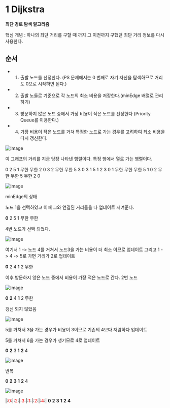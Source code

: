 # 1 Dijkstra

**최단 경로 탐색 알고리즘**

핵심 개념 : 하나의 최단 거리를 구할 때 까지 그 이전까지 구했던 최단 거리 정보를 다시 사용한다.

## 순서

- 1. 출발 노드를 선정한다. (PS 문제에서는 0 번째로 자기 자신을 탐색하므로 거리도 0으로 시작하면 된다.)

- 2. 출발 노들르 기준으로 각 노드의 최소 비용을 저장한다.(minEdge 배열로 관리하기)

- 3. 방문하지 않은 노드 중에서 가장 비용이 작은 노드를 선정한다 (Priority Queue를 이용한다.)

- 4. 가장 비용이 작은 노드를 거쳐 특정한 노드로 가는 경우를 고려하여 최소 비용을 다시 갱신한다.

![image](https://user-images.githubusercontent.com/87481266/147853179-b588615f-7b8c-45db-875a-3a4ac6e2cfc6.png)

이 그래프의 거리를 지금 당장 나타낸 행렬이다.
특정 행에서 열로 가는 행렬이다.

0	2	5	1	무한	무한
2	0	3	2	무한	무한
5	3	0	3	1	5
1	2	3	0	1	무한
무한	무한	5
1	0	2
무한	무한	5	무한	2	0

![image](https://user-images.githubusercontent.com/87481266/147853219-2b773517-7e8e-465b-b3a5-8606d24fca2b.png)

minEdge의 상태

노드 1을 선택하였고 이때 그와 연결된 거리들을 다 업데이트 시켜준다.

**0**	2	5	1	무한	무한

4번 노드가 선택 되었다.

![image](https://user-images.githubusercontent.com/87481266/147853237-1580fdc9-27e9-4e33-b1e4-74158387589a.png)

여기서 1 -> 노드 4를 거쳐서 노드3을 가는 비용이 더 최소 이므로 업데이트
그리고 1 -> 4 -> 5로 가면 거리가 2로 업데이트

**0**	2	4	**1**	2	무한

이후 방문하지 않은 노드 중에서 비용이 가장 적은 노드로 간다. 2번 노드

![image](https://user-images.githubusercontent.com/87481266/147853314-36595953-a7cf-4346-9395-1af65cc57c08.png)


**0**	**2**	4	**1**	2	무한

갱신 되지 않았음

![image](https://user-images.githubusercontent.com/87481266/147853326-7be1af85-3950-4ffa-8f59-b72a83a44d33.png)

5를 거쳐서 3을 가는 경우가 비용이 3이므로 기존의 4보다 저렴하다 업데이트

5를 거쳐서 6을 가는 경우가 생기므로 4로 업데이트

**0**	**2**	3	**1**	**2**	4

![image](https://user-images.githubusercontent.com/87481266/147853359-c86463db-5d2f-412e-8979-a286a2b414ce.png)

반복

**0**	**2**	**3**	**1**	**2**	4

![image](https://user-images.githubusercontent.com/87481266/147853371-794e7071-4491-4c22-b5f5-3f3f8321b66c.png)

|:<span style="color:red">0</span>:|:<span style="color:red">2</span>:|:<span style="color:red">3</span>:|:<span style="color:red">1</span>:|:<span style="color:red">2</span>:|:<span style="color:red">4</span>:|
**0**	**2**	**3**	**1**	**2**	**4**
